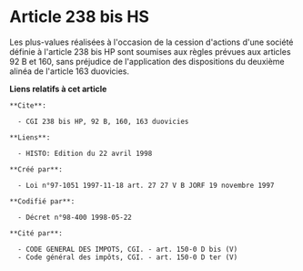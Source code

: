 # Article 238 bis HS

Les plus-values réalisées à l'occasion de la cession d'actions d'une société définie à l'article 238 bis HP sont soumises aux
règles prévues aux articles 92 B et 160, sans préjudice de l'application des dispositions du deuxième alinéa de l'article 163
duovicies.

**Liens relatifs à cet article**

	**Cite**:

	  - CGI 238 bis HP, 92 B, 160, 163 duovicies

	**Liens**:

	  - HISTO: Edition du 22 avril 1998

	**Créé par**:

	  - Loi n°97-1051 1997-11-18 art. 27 27 V B JORF 19 novembre 1997

	**Codifié par**:

	  - Décret n°98-400 1998-05-22

	**Cité par**:

	  - CODE GENERAL DES IMPOTS, CGI. - art. 150-0 D bis (V)
	  - Code général des impôts, CGI. - art. 150-0 D ter (V)

